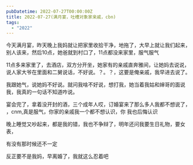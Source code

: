 ```yaml
---
pubDatetime: 2022-07-27T00:00:00Z
title: 2022-07-27(满月宴，吐槽对象家亲戚，cbn)
tags:
  - "2022"
---
```


今天满月宴，昨天晚上我妈就让把家里收拾干净，地拖了，大早上就让我们起来，别人该来，然后10点，她爸就到村口了，11点都没来家里，服气服气

11点多来家里了，去酒店，双方分开坐，她家有的亲戚直奔雅间，让她妈去说说，说人家大爷在里面和二舅说话，不好说。？。？，这要是俺亲戚，我早进去说了。

我跟她气，说她妈不好说。就问我啥不好说，想打我，她当着我姑和婶哥的面说我，我真的一句话不知道咋说。

宴会完了，拿着没开封的酒，三个成年人哎，订婚宴来了那么多人我都不想说了，    ，cnm,真是服气，你家的亲戚我一个都不想认识，你  我也后悔认识



晚上睡觉又吵起来，都是我的错，我也不争辩了，明年还问我要生日礼物，要女表，

有没有那时候还不一定

反正要不是我妈，早离婚了，我就这么忍着吧

